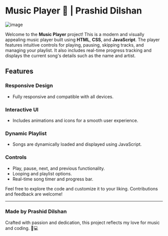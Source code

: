 # Music Player 🎵 | Prashid Dilshan

![image](https://github.com/user-attachments/assets/10792705-4357-4ffc-bc7f-49d9c1c8a280)


Welcome to the **Music Player** project! This is a modern and visually appealing music player built using **HTML**, **CSS**, and **JavaScript**. The player features intuitive controls for playing, pausing, skipping tracks, and managing your playlist. It also includes real-time progress tracking and displays the current song's details such as the name and artist.

## Features

### Responsive Design
- Fully responsive and compatible with all devices.

### Interactive UI
- Includes animations and icons for a smooth user experience.

### Dynamic Playlist
- Songs are dynamically loaded and displayed using JavaScript.

### Controls
- Play, pause, next, and previous functionality.
- Looping and playlist options.
- Real-time song timer and progress bar.

Feel free to explore the code and customize it to your liking. Contributions and feedback are welcome!

---

### Made by Prashid Dilshan

Crafted with passion and dedication, this project reflects my love for music and coding. 🎵💻

